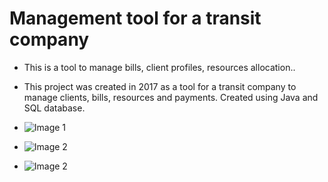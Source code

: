 # Management tool for a transit company
* This is a tool to manage bills, client profiles, resources allocation..
* This project was created in 2017 as a tool for a transit company to manage clients, bills, resources and payments. Created using Java and SQL database.

* ![Image 1](https://pro2-bar.myportfolio.com/v1/assets/ad5cd568-c38f-48df-a510-52d532fd0694/5791a4c4-6f51-4028-8245-88ea757632ac_rw_600.png?h=f43180e563aa74877ed24b0b83b6c8a0)
* ![Image 2](https://pro2-bar.myportfolio.com/v1/assets/ad5cd568-c38f-48df-a510-52d532fd0694/f24c9a2c-fae8-462c-9465-659729ca0015_rw_600.png?h=f830ff8b7987643e6518c22aeb61e042)
* ![Image 2](https://pro2-bar.myportfolio.com/v1/assets/ad5cd568-c38f-48df-a510-52d532fd0694/de4d147f-c7cd-4c8f-8630-444680d916ee_rw_600.png?h=305cd3bf47223d9cae1c8aef61519fd9)
